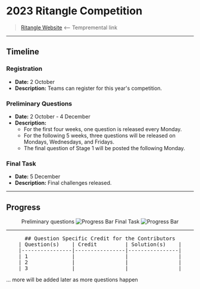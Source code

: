 # 2023 Ritangle Competition
> [Ritangle Website](https://mei.org.uk/ritangle/) ⟵ Tempremental link

---

## Timeline
### Registration
- **Date:** 2 October
- **Description:** Teams can register for this year's competition.
### Preliminary Questions
- **Date:** 2 October - 4 December
- **Description:** 
  - For the first four weeks, one question is released every Monday.
  - For the following 5 weeks, three questions will be released on Mondays, Wednesdays, and Fridays.
  - The final question of Stage 1 will be posted the following Monday.
### Final Task
- **Date:** 5 December
- **Description:** Final challenges released.

---

## Progress
<p align="center">
    Preliminary questions
    <img src="https://geps.dev/progress/0" alt="Progress Bar"/>
    Final Task
    <img src="https://geps.dev/progress/0" alt="Progress Bar"/>
</p>

---

<pre align="center">
## Question Specific Credit for the Contributors
| Question(s)    | Credit         | Solution(s)    |
|----------------|----------------|----------------|
| 1              |                |                |
| 2              |                |                |
| 3              |                |                |
</pre>
... more will be added later as more questions happen